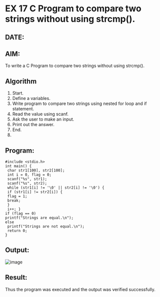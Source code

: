 # EX 17 C Program to compare two strings without using strcmp().
## DATE:
## AIM:
To write a C Program to compare two strings without using strcmp().

## Algorithm
     
1. Start.
2. Define a variables.
3. Write program to compare two strings using nested for loop and if statement.
4. Read the value using scanf.
5. Ask the user to make an input.
6. Print out the answer.
7. End.
8. 
## Program:
```
#include <stdio.h>
int main() {
 char str1[100], str2[100];
 int i = 0, flag = 0;
 scanf("%s", str1);
 scanf("%s", str2);
 while (str1[i] != '\0' || str2[i] != '\0') {
 if (str1[i] != str2[i]) {
 flag = 1;
 break;
 }
 i++; } 
if (flag == 0) 
printf("Strings are equal.\n");
else
 printf("Strings are not equal.\n");
 return 0;
}
```

## Output:

![image](https://github.com/user-attachments/assets/d83f9a14-f8a5-4bbc-a59d-51f6047831b3)

## Result:
Thus the program was executed and the output was verified successfully.
